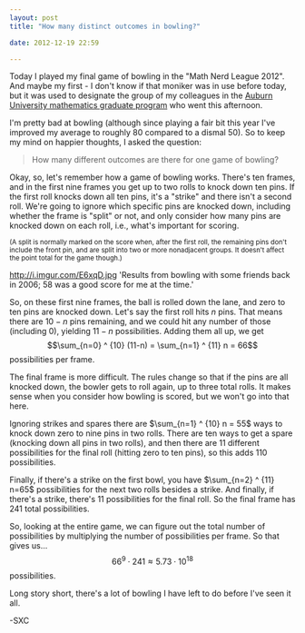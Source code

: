```yaml
---
layout: post
title: "How many distinct outcomes in bowling?"

date: 2012-12-19 22:59

---
```


Today I played my final game of bowling in the "Math Nerd League 2012". And maybe my first - I don't know if that moniker was in use before today, but it was used to designate the group of my colleagues in the [Auburn University mathematics graduate program](http://math.auburn.edu/) who went this afternoon.

I'm pretty bad at bowling (although since playing a fair bit this year I've improved my average to roughly 80 compared to a dismal 50). So to keep my mind on happier thoughts, I asked the question:

<blockquote>How many different outcomes are there for one game of bowling?</blockquote>

<!-- more -->

Okay, so, let's remember how a game of bowling works. There's ten frames, and in the first nine frames you get up to two rolls to knock down ten pins. If the first roll knocks down all ten pins, it's a "strike" and there isn't a second roll. We're going to ignore which specific pins are knocked down, including whether the frame is "split" or not, and only consider how many pins are knocked down on each roll, i.e., what's important for scoring.

<small>(A split is normally marked on the score when, after the first roll, the remaining pins don't include the front pin, and are split into two or more nonadjacent groups. It doesn't affect the point total for the game though.)</small>

http://i.imgur.com/E6xqD.jpg 'Results from bowling with some friends back in 2006; 58 was a good score for me at the time.'

So, on these first nine frames, the ball is rolled down the lane, and zero to ten pins are knocked down. Let's say the first roll hits $n$ pins. That means there are $10-n$ pins remaining, and we could hit any number of those (including 0), yielding $11-n$ possibilities. Adding them all up, we get
$$\sum_{n=0} ^ {10} (11-n) = \sum_{n=1} ^ {11} n = 66$$
possibilities per frame.

The final frame is more difficult. The rules change so that if the pins are all knocked down, the bowler gets to roll again, up to three total rolls. It makes sense when you consider how bowling is scored, but we won't go into that here.

Ignoring strikes and spares there are $\sum_{n=1} ^ {10} n = 55$ ways to knock down zero to nine pins in two rolls. There are ten ways to get a spare (knocking down all pins in two rolls), and then there are 11 different possibilities for the final roll (hitting zero to ten pins), so this adds $110$ possibilities.

Finally, if there's a strike on the first bowl, you have $\sum_{n=2} ^ {11} n=65$ possibilities for the next two rolls besides a strike. And finally, if there's a strike, there's $11$ possibilities for the final roll. So the final frame has $241$ total possibilities.

So, looking at the entire game, we can figure out the total number of possibilities by multiplying the number of possibilities per frame. So that gives us... $$66 ^ 9 \cdot 241 \approx 5.73 \cdot 10 ^ {18}$$ possibilities.

Long story short, there's a lot of bowling I have left to do before I've seen it all.

-SXC